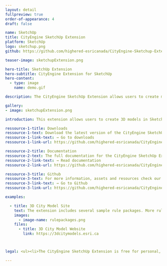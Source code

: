 ```yaml
---
layout: detail
fullpreview: true
order-of-appearance: 4
draft: false

name: SketchUp
title: CityEngine SketchUp Extension
platform: SketchUp
logo: sketchup.png
github: https://github.com/highered-esricanada/CityEngine-Sketchup-Extension

teaser-image: sketchupExtension.png

hero-title: SketchUp Extension
hero-subtitle: CityEngine Extension for SketchUp
hero-content:
  - type: image
    name: demo.gif

description: The CityEngine SketchUp Extension allows users to create models in SketchUp using CityEngine's procedural modelling capabilities.

gallery:
- image: sketchupExtension.png

introduction: This extension allows users to create 3D models in SketchUp using CityEngine's procedural modelling technology.<p>The extension generates a 3D model from a shape drawn in SketchUp. Some rule packages require a 2D start shape, such as a rule that extrudes and textures a building footprint. Other rule packages may need a 3D form as the initial shape, such as a rule that adds balconies and awnings to a building massing. Once the start shape is drawn and the user clicks "Generate", CityEngine's procedural modelling is applied. You can modify the attributes of the rule package, such as the textures to use when modelling a building, in the extension's user interface before you generate the model.  You can use existing CityEngine rule packages, or ones that you've created yourself in CityEngine in the extension.</p><p>The CityEngine SketchUp Extension was created by the <b>Education and Research Group at Esri Canada</b></p><i>The CityEngine SketchUp Extension is free for personal, educational, and non-commercial use. Commercial use requires at least one commercial license of the latest CityEngine version installed in the organization. Redistribution or web service offerings are not allowed unless expressly permitted.</i>

ressource-1-title: Downloads
ressource-1-text: Download the latest version of the CityEngine SketchUp Extension here.
ressource-1-link-text: → Go to downloads
ressource-1-link-url: https://github.com/highered-esricanada/CityEngine-Sketchup-Extension/releases

ressource-2-title: Documentation
ressource-2-text: The full documentation for the CityEngine SketchUp Extension is available at the following github repository.
ressource-2-link-text: → Read documentation
ressource-2-link-url: https://github.com/highered-esricanada/CityEngine-Sketchup-Extension/blob/master/README.md

ressource-3-title: Github
ressource-3-text: For more information, assets and resources check our Github repository.
ressource-3-link-text: → Go to Github
ressource-3-link-url: https://github.com/highered-esricanada/CityEngine-Sketchup-Extension

examples:

  - title: 3D City Model Site
    text: The extension includes several sample rule packages. More rules can be downloaded from the 3D City Model Site, a free resource for creating 3D city models. The first section of the website, <a href="https://3dcitymodels.esri.ca/#collection" target="_blank">CGA Rules</a>, contains a collection of rule packages with links to preview (demo) the rule in your browser using the <a href="https://doc.arcgis.com/en/arcgis-online/reference/about-cityengine-web-viewer.htm" target="_blank">CityEngine Web Viewer</a> and to download the rule package from ArcGIS Online.</p><p>Some of the rules contain a “View Code” link which will open a text editor in your browser with the CGA code of the rule. Clicking on keywords in the code will open the associated CityEngine documentation to help understand how the rule works.</p>
    images:
      - image-name: rulepackages.png
    files:
      - title: 3D City Model Website
        link: https://3dcitymodels.esri.ca



legal: <ul><li>The CityEngine SketchUp Extension is free for personal, educational, and non-commercial use. Commercial use requires at least one commercial license of the latest CityEngine version installed in the organization. Redistribution or web service offerings are not allowed unless expressly permitted.</li><li>The CityEngine SketchUp Extension is under the same license as the included <a href="./cityenginesdk#legal-section">CityEngine SDK</a>.</li><li>The source code is licensed under the APACHE 2.0 license. You may obtain a copy of this license at <a href="https://www.apache.org/licenses/LICENSE-2.0" target="_blank">https://www.apache.org/licenses/LICENSE-2.0</a>.</li><li>For questions or enquiries, please contact <a href= "mailto:cityengine-info@esri.com">cityengine-info@esri.com</a></li></ul>

---
```

